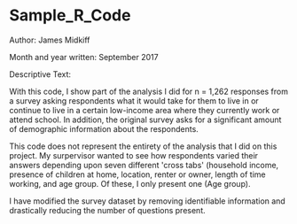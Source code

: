 # Sample_R_Code
Author:  James Midkiff

Month and year written:  September 2017

Descriptive Text: 

With this code, I show part of the analysis I did for n = 1,262 responses from a survey asking respondents what it would take for them to live in or continue to live in a certain low-income area where they currently work or attend school. In addition, the original survey asks for a significant amount of demographic information about the respondents.

This code does not represent the entirety of the analysis that I did on this project. My surpervisor wanted to see how respondents varied their answers depending upon seven different 'cross tabs' (household income, presence of children at home, location, renter or owner, length of time working, and age group. Of these, I only present one (Age group).

I have modified the survey dataset by removing identifiable information and drastically reducing the number of questions present.
